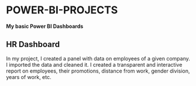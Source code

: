 # POWER-BI-PROJECTS

**My basic Power BI Dashboards**

## HR Dashboard

In my project, I created a panel with data on employees of a given company. 
I imported the data and cleaned it. 
I created a transparent and interactive report on employees, their promotions, distance from work, gender division, years of work, etc.
